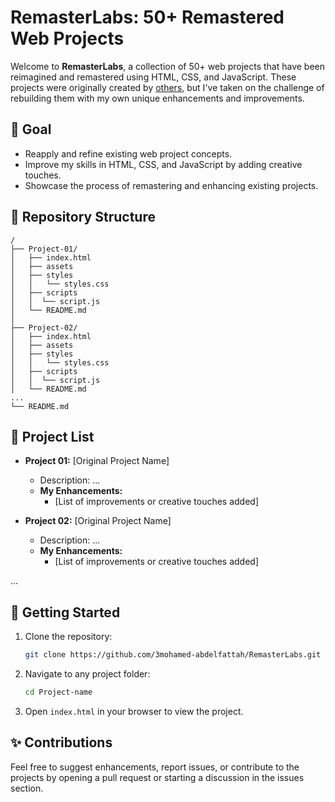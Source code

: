 
# RemasterLabs: 50+ Remastered Web Projects

Welcome to **RemasterLabs**, a collection of 50+ web projects that have been reimagined and remastered using HTML, CSS, and JavaScript. These projects were originally created by [others](https://www.traversymedia.com/50-Projects-In-50-Days), but I've taken on the challenge of rebuilding them with my own unique enhancements and improvements.

## 🎯 Goal

- Reapply and refine existing web project concepts.
- Improve my skills in HTML, CSS, and JavaScript by adding creative touches.
- Showcase the process of remastering and enhancing existing projects.

## 📁 Repository Structure

```
/
├── Project-01/
│   ├── index.html
│   ├── assets
│   ├── styles
│   │   └── styles.css
│   ├── scripts
│   │  └── script.js
│   └── README.md
│
├── Project-02/
│   ├── index.html
│   ├── assets
│   ├── styles
│   │   └── styles.css
│   ├── scripts
│   │  └── script.js
│   └── README.md
...
└── README.md
```

## 📝 Project List

- **Project 01:** [Original Project Name]
  - Description: ...
  - **My Enhancements:**
    - [List of improvements or creative touches added]

- **Project 02:** [Original Project Name]
  - Description: ...
  - **My Enhancements:**
    - [List of improvements or creative touches added]

...

## 🚀 Getting Started

1. Clone the repository:
    ```bash
    git clone https://github.com/3mohamed-abdelfattah/RemasterLabs.git
    ```
2. Navigate to any project folder:
    ```bash
    cd Project-name
    ```
3. Open `index.html` in your browser to view the project.

## ✨ Contributions

Feel free to suggest enhancements, report issues, or contribute to the projects by opening a pull request or starting a discussion in the issues section.
